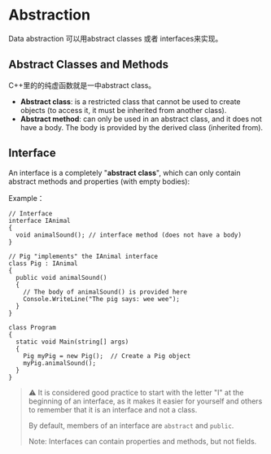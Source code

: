 # Abstraction

Data abstraction 可以用abstract classes 或者 interfaces来实现。

## Abstract Classes and Methods

C++里的的纯虚函数就是一中abstract class。

* **Abstract class**: is a restricted class that cannot be used to create objects (to access it, it must be inherited from another class).
* **Abstract method**: can only be used in an abstract class, and it does not have a body. The body is provided by the derived class (inherited from).


## Interface

An interface is a completely "**abstract class**", which can only contain abstract methods and properties (with empty bodies):

Example：

    // Interface
    interface IAnimal 
    {
      void animalSound(); // interface method (does not have a body)
    }

    // Pig "implements" the IAnimal interface
    class Pig : IAnimal 
    {
      public void animalSound() 
      {
        // The body of animalSound() is provided here
        Console.WriteLine("The pig says: wee wee");
      }
    }

    class Program 
    {
      static void Main(string[] args) 
      {
        Pig myPig = new Pig();  // Create a Pig object
        myPig.animalSound();
      }
    }

> :warning:  It is considered good practice to start with the letter "I" at the beginning of an interface, as it makes it easier for yourself and others to remember that it is an interface and not a class.
>
>  By default, members of an interface are `abstract` and `public`.
>
>  Note: Interfaces can contain properties and methods, but not fields.
